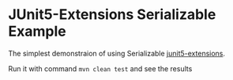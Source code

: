 # JUnit5-Extensions Serializable Example
The simplest demonstraion of using Serializable [junit5-extensions](https://github.com/bvfalcon/junit5-extensions).

Run it with command `mvn clean test` and see the results
